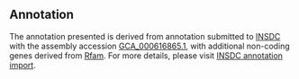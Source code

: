 

Annotation
----------

The annotation presented is derived from annotation submitted to
[INSDC](http://www.insdc.org) with the assembly accession
[GCA\_000616865.1](http://www.ebi.ac.uk/ena/data/view/GCA_000616865.1),
with additional non-coding genes derived from
[Rfam](http://rfam.xfam.org/). For more details, please visit [INSDC
annotation
import](http://ensemblgenomes.org/info/data/insdc_annotation).
